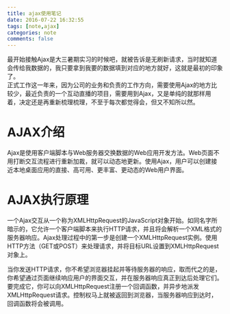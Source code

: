 ```yaml
---
title: ajax使用笔记
date: 2016-07-22 16:32:55
tags: [note,ajax]
categories: note
comments: false
---
```


最开始接触Ajax是大三暑期实习的时候吧，就被告诉是无刷新请求，当时就知道会传给我数据的，我只要拿到我要的数据填到对应的地方就好，这就是最初的印象了。  
正式工作这一年来，因为公司的业务和负责的工作方向，需要使用Ajax的地方比较少，最近负责的一个互动直播的项目，需要用到Ajax，又是单纯的就那样用着，决定还是再重新梳理梳理，不至于每次都觉得会，但又不知所以然。
<!-- more -->
# AJAX介绍 #
Ajax是使用客户端脚本与Web服务器交换数据的Web应用开发方法。Web页面不用打断交互流程进行重新加裁，就可以动态地更新。使用Ajax，用户可以创建接近本地桌面应用的直接、高可用、更丰富、更动态的Web用户界面。
# AJAX执行原理 #
一个Ajax交互从一个称为XMLHttpRequest的JavaScript对象开始。如同名字所暗示的，它允许一个客户端脚本来执行HTTP请求，并且将会解析一个XML格式的服务器响应。Ajax处理过程中的第一步是创建一个XMLHttpRequest实例。使用HTTP方法（GET或POST）来处理请求，并将目标URL设置到XMLHttpRequest对象上。 　　

当你发送HTTP请求，你不希望浏览器挂起并等待服务器的响应，取而代之的是，你希望通过页面继续响应用户的界面交互，并在服务器响应真正到达后处理它们。要完成它，你可以向XMLHttpRequest注册一个回调函数，并异步地派发XMLHttpRequest请求。控制权马上就被返回到浏览器，当服务器响应到达时，回调函数将会被调用。
